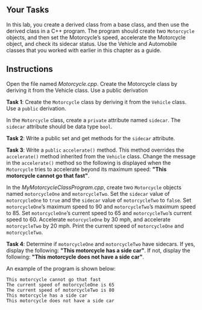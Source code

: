 ## Your Tasks

In this lab, you create a derived class from a base class, and then use the derived class in a C++ program. The program should create two `Motorcycle` objects, and then set the Motorcycle’s speed, accelerate the Motorcycle object, and check its sidecar status. Use the Vehicle and Automobile classes that you worked with earlier in this chapter as a guide.

## Instructions

Open the file named _Motorcycle.cpp_. Create the Motorcycle class by deriving it from the Vehicle class. Use a public derivation

**Task 1**: Create the `Motorcycle` class by deriving it from the `Vehicle` class. Use a `public` derivation.

In the `Motorcycle` class, create a `private` attribute named `sidecar`. The `sidecar` attribute should be data type `bool`.

**Task 2**: Write a public set and get methods for the `sidecar` attribute.

**Task 3**: Write a `public` `accelerate()` method. This method overrides the `accelerate()` method inherited from the `Vehicle` class. Change the message in the `accelerate()` method so the following is displayed when the `Motorcycle` tries to accelerate beyond its maximum speed: **"This motorcycle cannot go that fast"**.

In the _MyMotorcycleClassProgram.cpp_, create two `Motorcycle` objects named `motorcycleOne` and `motorcycleTwo`. Set the `sidecar` value of `motorcycleOne` to `true` and the `sidecar` value of `motorcycleTwo` to `false`. Set `motorcycleOne`’s maximum speed to 90 and `motorcycleTwo`’s maximum speed to 85. Set `motorcycleOne`’s current speed to 65 and `motorcycleTwo`’s current speed to 60. Accelerate `motorcycleOne` by 30 mph, and accelerate `motorcycleTwo` by 20 mph. Print the current speed of `motorcycleOne` and `motorcycleTwo`.

**Task 4**: Determine if `motorcycleOne` and `motorcycleTwo` have sidecars. If yes, display the following: **"This motorcycle has a side car"**. If not, display the following: **"This motorcycle does not have a side car"**.

An example of the program is shown below:

```
This motorcycle cannot go that fast
The current speed of motorcycleOne is 65
The current speed of motorcycleTwo is 80
This motorcycle has a side car
This motorcycle does not have a side car
```